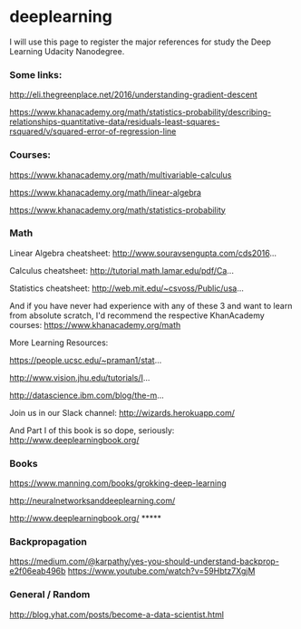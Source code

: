 # deeplearning

I will use this page to register the major references for study the Deep Learning Udacity Nanodegree.

### Some links:

http://eli.thegreenplace.net/2016/understanding-gradient-descent

https://www.khanacademy.org/math/statistics-probability/describing-relationships-quantitative-data/residuals-least-squares-rsquared/v/squared-error-of-regression-line


### Courses:

https://www.khanacademy.org/math/multivariable-calculus

https://www.khanacademy.org/math/linear-algebra

https://www.khanacademy.org/math/statistics-probability

### Math

Linear Algebra cheatsheet: http://www.souravsengupta.com/cds2016...

Calculus cheatsheet: http://tutorial.math.lamar.edu/pdf/Ca...

Statistics cheatsheet: http://web.mit.edu/~csvoss/Public/usa...

And if you have never had experience with any of these 3 and want to learn from absolute scratch, I'd recommend the respective KhanAcademy courses: https://www.khanacademy.org/math

More Learning Resources: 

https://people.ucsc.edu/~praman1/stat... 

http://www.vision.jhu.edu/tutorials/I... 

http://datascience.ibm.com/blog/the-m...

Join us in our Slack channel: http://wizards.herokuapp.com/

And Part I of this book is so dope, seriously: http://www.deeplearningbook.org/

### Books
https://www.manning.com/books/grokking-deep-learning

http://neuralnetworksanddeeplearning.com/

http://www.deeplearningbook.org/ *****

### Backpropagation
https://medium.com/@karpathy/yes-you-should-understand-backprop-e2f06eab496b
https://www.youtube.com/watch?v=59Hbtz7XgjM

### General / Random
http://blog.yhat.com/posts/become-a-data-scientist.html


